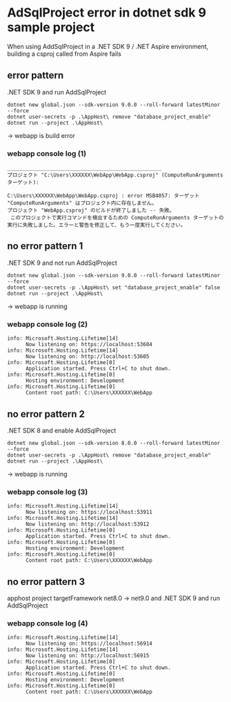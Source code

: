 # AdSqlProject error in dotnet sdk 9 sample project

When using AddSqlProject in a .NET SDK 9 / .NET Aspire environment, building a csproj called from Aspire fails

## error pattern

.NET SDK 9 and run AddSqlProject

```
dotnet new global.json --sdk-version 9.0.0 --roll-forward latestMinor --force
dotnet user-secrets -p .\AppHost\ remove "database_project_enable"
dotnet run --project .\AppHost\
```

→ webapp is build error

### webapp console log (1)

```
__________________________________________________
プロジェクト "C:\Users\XXXXXX\WebApp\WebApp.csproj" (ComputeRunArguments ターゲット):
 
C:\Users\XXXXXX\WebApp\WebApp.csproj : error MSB4057: ターゲット "ComputeRunArguments" はプロジェクト内に存在しません。
プロジェクト "WebApp.csproj" のビルドが終了しました -- 失敗。
 このプロジェクトで実行コマンドを検出するための ComputeRunArguments ターゲットの実行に失敗しました。エラーと警告を修正して、もう一度実行してください。
```

## no error pattern 1

.NET SDK 9 and not run AddSqlProject

```
dotnet new global.json --sdk-version 9.0.0 --roll-forward latestMinor --force
dotnet user-secrets -p .\AppHost\ set "database_project_enable" false
dotnet run --project .\AppHost\
```

→ webapp is running

### webapp console log (2)

```
info: Microsoft.Hosting.Lifetime[14]
      Now listening on: https://localhost:53604
info: Microsoft.Hosting.Lifetime[14]
      Now listening on: http://localhost:53605
info: Microsoft.Hosting.Lifetime[0]
      Application started. Press Ctrl+C to shut down.
info: Microsoft.Hosting.Lifetime[0]
      Hosting environment: Development
info: Microsoft.Hosting.Lifetime[0]
      Content root path: C:\Users\XXXXXX\WebApp
```

## no error pattern 2

.NET SDK 8 and enable AddSqlProject

```
dotnet new global.json --sdk-version 8.0.0 --roll-forward latestMinor --force
dotnet user-secrets -p .\AppHost\ remove "database_project_enable"
dotnet run --project .\AppHost\
```

→ webapp is running

### webapp console log (3)

```
info: Microsoft.Hosting.Lifetime[14]
      Now listening on: https://localhost:53911
info: Microsoft.Hosting.Lifetime[14]
      Now listening on: http://localhost:53912
info: Microsoft.Hosting.Lifetime[0]
      Application started. Press Ctrl+C to shut down.
info: Microsoft.Hosting.Lifetime[0]
      Hosting environment: Development
info: Microsoft.Hosting.Lifetime[0]
      Content root path: C:\Users\XXXXXX\WebApp
```

## no error pattern 3

apphost project targetFramework net8.0 → net9.0 and .NET SDK 9 and run AddSqlProject

### webapp console log (4)

```
info: Microsoft.Hosting.Lifetime[14]
      Now listening on: https://localhost:56914
info: Microsoft.Hosting.Lifetime[14]
      Now listening on: http://localhost:56915
info: Microsoft.Hosting.Lifetime[0]
      Application started. Press Ctrl+C to shut down.
info: Microsoft.Hosting.Lifetime[0]
      Hosting environment: Development
info: Microsoft.Hosting.Lifetime[0]
      Content root path: C:\Users\XXXXXX\WebApp
```
